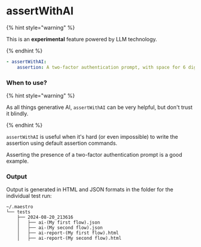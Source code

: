 # assertWithAI

{% hint style="warning" %}

This is an **experimental** feature powered by LLM technology.

{% endhint %}

```yaml
- assertWithAI:
    assertion: A two-factor authentication prompt, with space for 6 digits, is visible.
```

### When to use?

{% hint style="warning" %}

As all things generative AI, `assertWithAI` can be very helpful, but don't trust
it blindly.

{% endhint %}

`assertWithAI` is useful when it's hard (or even impossible) to write the
assertion using default assertion commands.

Asserting the presence of a two-factor authentication prompt is a good example.



### Output

Output is generated in HTML and JSON formats in the folder for the individual
test run:

```
~/.maestro
└── tests
    ├── 2024-08-20_213616
    │   ├── ai-(My first flow).json
    │   ├── ai-(My second flow).json
    │   ├── ai-report-(My first flow).html
    │   ├── ai-report-(My second flow).html
```
